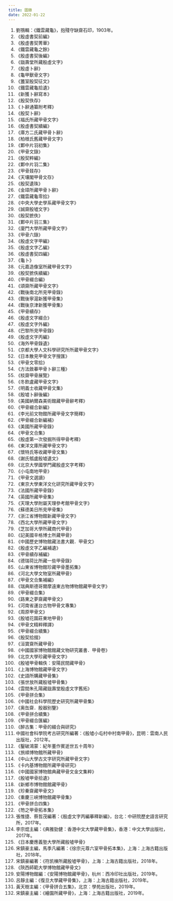 ```yaml
---
title: 圖錄
date: 2022-01-22
---
```


1. 劉鶚輯：《鐵雲藏龜》，抱殘守缺齋石印，1903年。
2. 《殷虛書契前編》
3. 《殷虛書契菁華》
4. 《鐵雲藏龜之餘》
5. 《殷虛書契後編》
6. 《戩壽堂所藏殷虛文字》
7. 《殷虛卜辭》
8. 《龜甲獸骨文字》
9. 《簠室殷契征文》
10. 《鐵雲藏龜拾遺》
11. 《新獲卜辭寫本》
12. 《殷契佚存》
13. 《卜辭通纂附考釋》
14. 《殷契卜辭》
15. 《福氏所藏甲骨文字》
16. 《殷虛書契續編》
17. 《庫方二氏藏甲骨卜辭》
18. 《柏根氏舊藏甲骨文字》
19. 《鄴中片羽初集》
20. 《甲骨文錄》
21. 《殷契粹編》
22. 《鄴中片羽二集》
23. 《甲骨叕存》
24. 《天壤閣甲骨文存》
25. 《殷契遺珠》
26. 《金璋所藏甲骨卜辭》
27. 《鐵雲藏龜零拾》
28. 《中央大學史學系藏甲骨文字》
29. 《誠齋殷墟文字》
30. 《殷契摭佚》
31. 《鄴中片羽三集》
32. 《廈門大學所藏甲骨文字》
33. 《甲骨六錄》
34. 《殷虛文字甲編》
35. 《殷虛文字乙編》
36. 《殷虛書契四編》
37. 《龜卜》
38. 《元嘉造像室所藏甲骨文字》
39. 《殷契摭佚續編》
40. 《甲骨綴合編》
41. 《頌齋所藏甲骨文字》
42. 《戰後南北所見甲骨錄》
43. 《戰後寧滬新獲甲骨集》
44. 《戰後京津新獲甲骨集》
45. 《甲骨續存》
46. 《殷虛文字綴合》
47. 《殷虛文字外編》
48. 《巴黎所見甲骨錄》
49. 《殷虛文字丙編》
50. 《海外甲骨錄遺》
51. 《京都大學人文科學研究所所蔵甲骨文字》
52. 《日本散見甲骨文字搜匯》
53. 《甲骨文零拾》
54. 《方法斂摹甲骨卜辭三種》
55. 《棪齋甲骨展覽》
56. 《冬飲盧藏甲骨文字》
57. 《明義士收藏甲骨文集》
58. 《殷墟卜辭後編》
59. 《美國納爾森美術館藏甲骨辭考釋》
60. 《甲骨綴合新編》
61. 《李光前文物館所藏甲骨文字簡釋》
62. 《甲骨綴合新編補》
63. 《美國所藏甲骨錄》
64. 《甲骨文合集》
65. 《殷虛第一次發掘所得甲骨考釋》
66. 《東洋文庫所藏甲骨文字》
67. 《懷特氏等收藏甲骨文集》
68. 《謝氏瓠盧殷墟遺文》
69. 《北京大學國學門藏殷虛文字考釋》
70. 《小屯南地甲骨》
71. 《甲骨文選讀》
72. 《東京大學東洋文化研究所藏甲骨文字》
73. 《法國所藏甲骨錄》
74. 《英國所藏甲骨集》
75. 《天理大學附屬天理參考館甲骨文字》
76. 《蘇德美日所見甲骨集》
77. 《浙江省博物館新藏甲骨文字》
78. 《西北大學所藏甲骨文字》
79. 《芝加哥大學所藏商代甲骨》
80. 《記美國辛格博士所藏甲骨》
81. 《中國歷史博物館藏法書大觀．甲骨文》
82. 《殷虛文字乙編補遺》
83. 《甲骨續存補編》
84. 《德瑞荷比所藏一些甲骨錄》
85. 《山東省博物館珍藏甲骨墨拓集》
86. 《河北大學文物室所藏甲骨》
87. 《甲骨文合集補編》
88. 《瑞典斯德哥爾摩遠東古物博物館藏甲骨文字》
89. 《甲骨綴合集》
90. 《路東之夢齋藏甲骨文》
91. 《河南省運台古物甲骨文專集》
92. 《周原甲骨文》
93. 《殷墟花園莊東地甲骨》
94. 《甲骨文精粹釋譯》
95. 《甲骨綴合續集》
96. 《殷契拾掇》
97. 《洹寶齋所藏甲骨》
98. 《中國國家博物館館藏文物研究叢書．甲骨卷》
99. 《北京大學珍藏甲骨文字》
100. 《殷墟甲骨輯佚：安陽民間藏甲骨》
101. 《上海博物館藏甲骨文字》
102. 《史語所購藏甲骨集》
103. 《張世放所藏殷墟甲骨集》
104. 《雲間朱孔陽藏戩壽堂殷虛文字舊拓》
105. 《甲骨拼合集》
106. 《中國社会科學院歷史研究所藏甲骨集》
107. 《奥缶齋．殷器别鑒》
108. 《甲骨拼合續集》
109. 《甲骨綴合匯編》
110. 《醉古集：甲骨的綴合與研究》
111. 中國社會科學院考古研究所編著：《殷墟小屯村中村南甲骨》，昆明：雲南人民出版社，2012年。
112. 《鑿破鴻蒙：紀年董作賓逝世五十周年》
113. 《旅順博物館所藏甲骨》
114. 《中山大學古文字研究所藏甲骨文字》
115. 《卡内基博物館所藏甲骨研究》
116. 《中國國家博物館典藏甲骨文金文集粹》
117. 《殷墟甲骨拾遺》
118. 《新鄉市博物館館藏甲骨》
119. 《珍秦齋藏甲骨文》
120. 《重慶三峡博物館藏甲骨集》
121. 《甲骨拼合四集》
122. 《笏之甲骨拓本集》
123. 張惟捷、蔡哲茂編著：《殷虛文字丙編摹釋新編》，台北：中研院歷史語言研究所，2017年。
124. 李宗焜主編：《典雅勁健：香港中文大學藏甲骨集》，香港：中文大學出版社，2017年。
125. 《日本慶應義塾大學所藏殷墟甲骨》
126. 宋鎮豪主編，馬季凡編著：《徐宗元尊六室甲骨拓本集》，上海：上海古籍出版社，2018年。
127. 宋鎮豪編著：《符凯棟所藏殷墟甲骨》，上海：上海古籍出版社，2018年。
128. 《陝西師範大學博物館藏甲骨文》
129. 安陽博物館編：《安陽博物館藏甲骨》，杭州：西冷印社出版社，2019年。
130. 呂靜主編：《復旦大學藏甲骨集》，上海：上海古籍出版社，2019年。
131. 黃天樹主編：《甲骨拼合五集》，北京：學苑出版社，2019年。
132. 宋鎮豪主編：《繪園所藏甲骨》，上海：上海古籍出版社，2019年。
